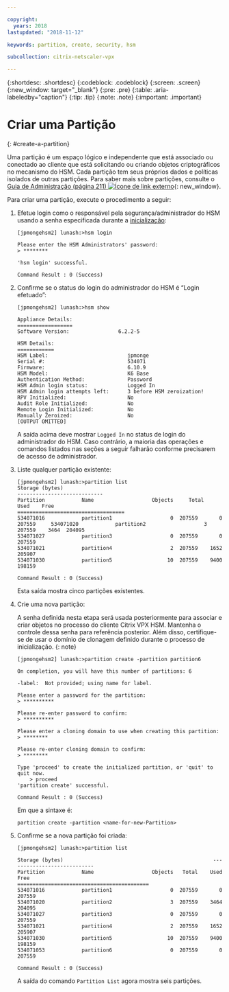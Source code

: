 ```yaml
---

copyright:
  years: 2018
lastupdated: "2018-11-12"

keywords: partition, create, security, hsm

subcollection: citrix-netscaler-vpx

---
```


{:shortdesc: .shortdesc}
{:codeblock: .codeblock}
{:screen: .screen}
{:new_window: target="_blank"}
{:pre: .pre}
{:table: .aria-labeledby="caption"}
{:tip: .tip}
{:note: .note}
{:important: .important}

# Criar uma Partição
{: #create-a-partition}

Uma partição é um espaço lógico e independente que está associado ou conectado ao cliente que está solicitando ou criando objetos criptográficos no mecanismo do HSM. Cada partição tem seus próprios dados e políticas isolados de outras partições. Para saber mais sobre partições, consulte o [Guia de Administração (página 211) ![Ícone de link externo](../../icons/launch-glyph.svg "Ícone de link externo")](https://public.dhe.ibm.com/cloud/bluemix/network/vpx/administration_guide.pdf){: new_window}.

Para criar uma partição, execute o procedimento a seguir:

1.	Efetue login como o responsável pela segurança/administrador do HSM usando a senha especificada durante a [inicialização](/docs/infrastructure/citrix-netscaler-vpx?topic=citrix-netscaler-vpx-initialize-ibm-hardware-security-module-hsm-):

	```
	[jpmongehsm2] lunash:>hsm login

	Please enter the HSM Administrators' password:
	> ********

	'hsm login' successful.

	Command Result : 0 (Success)
	```

2.	Confirme se o status do login do administrador do HSM é “Login efetuado”:

	```
	[jpmongehsm2] lunash:>hsm show

	Appliance Details:
	==================
	Software Version:                6.2.2-5

	HSM Details:
	============
	HSM Label:                          jpmonge
	Serial #:                           534071
	Firmware:                           6.10.9
	HSM Model:                          K6 Base
	Authentication Method:              Password
	HSM Admin login status:             Logged In
	HSM Admin login attempts left:      3 before HSM zeroization!
	RPV Initialized:                    No
	Audit Role Initialized:             No
	Remote Login Initialized:           No
	Manually Zeroized:                  No
	[OUTPUT OMITTED]
	```

	A saída acima deve mostrar `Logged In` no status de login do administrador do HSM. Caso contrário, a maioria das operações e comandos listados nas seções a seguir falharão conforme precisarem de acesso de administrador.

3.	Liste qualquer partição existente:

	```
	[jpmongehsm2] lunash:>partition list
	Storage (bytes)
	----------------------------
	Partition            Name                   Objects   	Total    Used    Free
	===================================
	534071016            partition1                   0  207559       0  207559 	534071020            partition2                   3  207559    3464  204095
	534071027            partition3                   0  207559       0  207559
	534071021            partition4                   2  207559    1652  205907
	534071030            partition5                  10  207559    9400  198159

	Command Result : 0 (Success)
	```

	Esta saída mostra cinco partições existentes.

4.	Crie uma nova partição:

	 A senha definida nesta etapa será usada posteriormente para associar e criar objetos no processo do cliente Citrix VPX HSM. Mantenha o controle dessa senha para referência posterior. Além disso, certifique-se de usar o domínio de clonagem definido durante o processo de inicialização.
   {: note}

	```
	[jpmongehsm2] lunash:>partition create -partition partition6

	On completion, you will have this number of partitions: 6

	-label:  Not provided; using name for label.

	Please enter a password for the partition:
	> **********

	Please re-enter password to confirm:
	> **********

	Please enter a cloning domain to use when creating this partition:
	> ********

	Please re-enter cloning domain to confirm:
	> ********

	Type 'proceed' to create the initialized partition, or 'quit' to quit now.
		> proceed
	'partition create' successful.

	Command Result : 0 (Success)
	```

	Em que a sintaxe é:

	```
	partition create -partition <name-for-new-Partition>
	```

5.	Confirme se a nova partição foi criada:

	```
	[jpmongehsm2] lunash:>partition list

	Storage (bytes)	                                             	----------------------------
	Partition            Name                   Objects   Total    Used    Free
	===========================================
	534071016            partition1                   0  207559       0  207559
	534071020            partition2                   3  207559    3464  204095
	534071027            partition3                   0  207559       0  207559
	534071021            partition4                   2  207559    1652  205907
	534071030            partition5                  10  207559    9400  198159
	534071053            partition6                   0  207559       0  207559

	Command Result : 0 (Success)
	```

	A saída do comando `Partition List` agora mostra seis partições.
